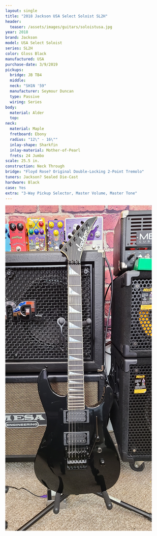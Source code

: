 ```yaml
---
layout: single
title: "2018 Jackson USA Select Soloist SL2H"
header:
  teaser: /assets/images/guitars/soloistusa.jpg
year: 2018
brand: Jackson
model: USA Select Soloist
series: SL2H
color: Gloss Black
manufactured: USA
purchase-date: 3/9/2019
pickups:
  bridge: JB TB4
  middle: 
  neck: "SH1N '59"
  manufacturer: Seymour Duncan
  type: Passive
  wiring: Series
body:
  material: Alder
  top: 
neck:
  material: Maple
  fretboard: Ebony
  radius: "12\" - 16\""
  inlay-shape: Sharkfin
  inlay-material: Mother-of-Pearl
  frets: 24 Jumbo
scale: 25.5 in.
construction: Neck Through
bridge: "Floyd Rose? Original Double-Locking 2-Point Tremolo"
tuners: Jackson? Sealed Die-Cast
hardware: Black
case: Yes
extra: "3-Way Pickup Selector, Master Volume, Master Tone"
---
```


![header](/assets/images/guitars/soloistusa.jpg)
